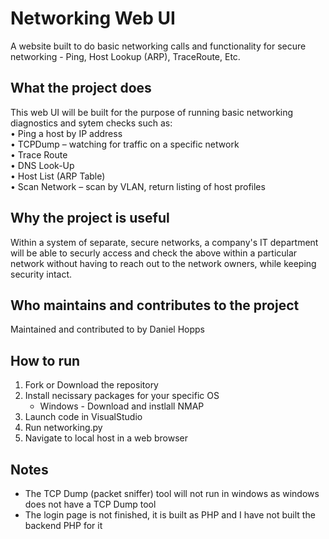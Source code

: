 # Networking Web UI
A website built to do basic networking calls and functionality for secure networking - Ping, Host Lookup (ARP), TraceRoute, Etc.

## What the project does
This web UI will be built for the purpose of running basic networking diagnostics and sytem checks such as:\
•	Ping a host by IP address\
•	TCPDump – watching for traffic on a specific network\
•	Trace Route\
•	DNS Look-Up\
•	Host List (ARP Table)\
•	Scan Network – scan by VLAN, return listing of host profiles

## Why the project is useful
Within a system of separate, secure networks, a company's IT department will be able to securly access and check the above within a particular network without having to reach out to the network owners, while keeping security intact.

## Who maintains and contributes to the project
Maintained and contributed to by Daniel Hopps

## How to run
1. Fork or Download the repository
2. Install necissary packages for your specific OS 
    - Windows - Download and instlall NMAP
3. Launch code in VisualStudio
4. Run networking.py
5. Navigate to local host in a web browser

## Notes
- The TCP Dump (packet sniffer) tool will not run in windows as windows does not have a TCP Dump tool
- The login page is not finished, it is built as PHP and I have not built the backend PHP for it



